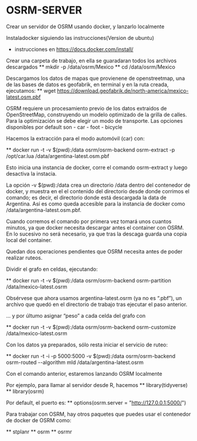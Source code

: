 # OSRM-SERVER
Crear un servidor de OSRM usando docker, y lanzarlo localmente


Instaladocker siguiendo las instrucciones(Version de ubuntu)
- instrucciones en https://docs.docker.com/install/

Crear una carpeta de trabajo, en ella se guaradaran todos los archivos descargados
** mkdir -p /data/osrm/Mexico
** cd /data/osrm/Mexico

Descargamos los datos de mapas que provienene de openstreetmap, una de las bases de datos es geofabrik,
en terminal y en la ruta creada, ejecutamos:
** wget https://download.geofabrik.de/north-america/mexico-latest.osm.pbf

OSRM requiere un procesamiento previo de los datos extraidos de OpenStreetMap, construyendo un modelo optimizado de la grilla de calles. Para la optimización se debe elegir un modo de transporte. Las opciones disponibles por default son - car - foot - bicycle

Hacemos la extracción para el modo automóvil (car) con:

** docker run -t -v $(pwd):/data osrm/osrm-backend osrm-extract -p /opt/car.lua /data/argentina-latest.osm.pbf

Esto inicia una instancia de docker, corre el comando osrm-extract y luego desactiva la instacia.

La opción -v $(pwd):/data crea un directorio /data dentro del contenedor de docker, y muestra en el el contenido del directorio desde donde corrimos el comando; es decir, el directorio donde está descargada la data de Argentina. Así es como queda accesible para la instancia de docker como /data/argentina-latest.osm.pbf.

Cuando corremos el comando por primera vez tomará unos cuantos minutos, ya que docker necesita descargar antes el container con OSRM. En lo sucesivo no será necesario, ya que tras la descaga guarda una copia local del container.

Quedan dos operaciones pendientes que OSRM necesita antes de poder realizar ruteos.

Dividir el grafo en celdas, ejecutando:

** docker run -t -v $(pwd):/data osrm/osrm-backend osrm-partition /data/mexico-latest.osrm

Obsérvese que ahora usamos argentina-latest.osrm (ya no es “.pbf”), un archivo que quedó en el directorio de trabajo tras ejecutar el paso anterior.


… y por últumo asignar “peso” a cada celda del grafo con

** docker run -t -v $(pwd):/data osrm/osrm-backend osrm-customize /data/mexico-latest.osrm



Con los datos ya preparados, sólo resta iniciar el servicio de ruteo:

** docker run -t -i -p 5000:5000 -v $(pwd):/data osrm/osrm-backend osrm-routed --algorithm mld /data/argentina-latest.osrm

Con el comando anterior, estaremos lanzando OSRM localmente



Por ejemplo, para llamar al servidor desde R, hacemos
** library(tidyverse)
** library(osrm)

Por default, el puerto es:
** options(osrm.server = "http://127.0.0.1:5000/")



Para trabajar con OSRM, hay otros paquetes que puedes usar el contenedor de docker de OSRM como:

** stplanr
** osrm
** osrmr








